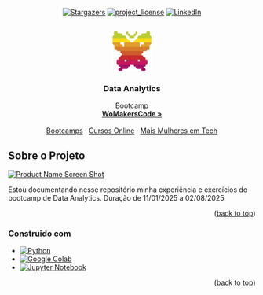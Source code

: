 <!-- Best-README-Template
https://github.com/othneildrew/Best-README-Template -->

<!-- PROJECT SHIELDS -->
<div align="center">
  
[![Stargazers][stars-shield]][stars-url]
[![project_license][license-shield]][license-url]
[![LinkedIn][linkedin-shield]][linkedin-url]

</div>

<!-- PROJECT LOGO -->
<br />
<div align="center">
  <a href="https://github.com/Ozakye/Data-Analytics">
    <img src="images/Womakerscode.png" alt="Logo" width="80" height="80">
  </a>

<h3 align="center">Data Analytics</h3>

  <p align="center">
    Bootcamp
    <br />
    <a href="https://womakerscode.org"><strong>WoMakersCode »</strong></a>
    <br />
    <br />
    <a href="https://womakerscode.org/formacao-em-tecnologia">Bootcamps</a>
    &middot;
    <a href="https://www.maismulheres.tech/collections">Cursos Online</a>
    &middot;
    <a href="https://www.maismulheres.tech">Mais Mulheres em Tech</a>
  </p>
</div>

<!-- ABOUT THE PROJECT -->
## Sobre o Projeto

[![Product Name Screen Shot][product-screenshot]](https://example.com)

Estou documentando nesse repositório minha experiência e exercícios do bootcamp de Data Analytics. Duração de 11/01/2025 a 02/08/2025.
<p align="right">(<a href="#readme-top">back to top</a>)</p>



### Construido com

* [![Python][python-shield]][python-url]
* [![Google Colab][google-colab-shield]][google-colab-url]
* [![Jupyter Notebook][jupyter-notebook-shield]][jupyter-notebook-url]

<p align="right">(<a href="#readme-top">back to top</a>)</p>

<!-- MARKDOWN LINKS & IMAGES -->
<!-- https://www.markdownguide.org/basic-syntax/#reference-style-links -->
[stars-shield]: https://img.shields.io/github/stars/Ozakye/Data-Analytics.svg?style=for-the-badge
[stars-url]: https://github.com/Ozakye/Data-Analytics/stargazers
[license-shield]: https://img.shields.io/github/license/Ozakye/Data-Analytics.svg?style=for-the-badge
[license-url]: https://github.com/Ozakye/Data-Analytics/blob/master/LICENSE.txt
[linkedin-shield]: https://img.shields.io/badge/-LinkedIn-black.svg?style=for-the-badge&logo=linkedin&colorB=555
[linkedin-url]: https://linkedin.com/in/Ozaky
[product-screenshot]: images/screenshot.png
[python-shield]: https://img.shields.io/badge/python-3776AB?style=for-the-badge&logo=python&logoColor=white
[python-url]: https://www.python.org/
[google-colab-shield]: https://img.shields.io/badge/googlecolab-F9AB00?style=for-the-badge&logo=googlecolab&logoColor=white
[google-colab-url]: https://colab.google/
[jupyter-notebook-shield]: https://img.shields.io/badge/jupyter-F37626?style=for-the-badge&logo=jupyter&logoColor=white
[jupyter-notebook-url]: https://jupyter.org/
